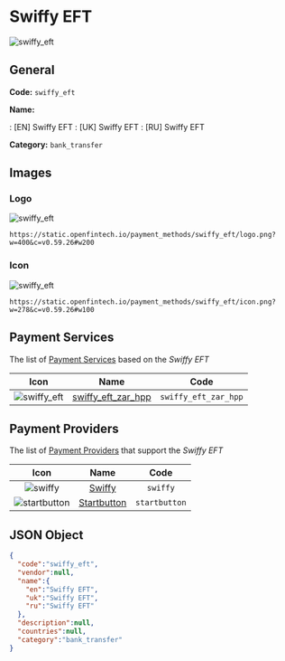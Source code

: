
# Swiffy EFT 
![swiffy_eft](https://static.openfintech.io/payment_methods/swiffy_eft/logo.png?w=400&c=v0.59.26#w200)  

## General 
**Code:** `swiffy_eft` 
 
**Name:** 
 
:	[EN] Swiffy EFT 
:	[UK] Swiffy EFT 
:	[RU] Swiffy EFT 
 
**Category:** `bank_transfer` 
 

## Images 

### Logo 
![swiffy_eft](https://static.openfintech.io/payment_methods/swiffy_eft/logo.png?w=400&c=v0.59.26#w200)  

```
https://static.openfintech.io/payment_methods/swiffy_eft/logo.png?w=400&c=v0.59.26#w200
```  

### Icon 
![swiffy_eft](https://static.openfintech.io/payment_methods/swiffy_eft/icon.png?w=278&c=v0.59.26#w100)  

```
https://static.openfintech.io/payment_methods/swiffy_eft/icon.png?w=278&c=v0.59.26#w100
```  

## Payment Services 
 
The list of [Payment Services](/payment-services/) based on the _Swiffy EFT_ 

|Icon|Name|Code| 
|:---:|:---:|:---:| 
|![swiffy_eft](https://static.openfintech.io/payment_methods/swiffy_eft/icon.png?w=278&c=v0.59.26#w100) |[swiffy_eft_zar_hpp](/payment-services/swiffy_eft_zar_hpp/)|`swiffy_eft_zar_hpp`| 
 

## Payment Providers 
 
The list of [Payment Providers](/payment-providers/) that support the _Swiffy EFT_ 

|Icon|Name|Code| 
|:---:|:---:|:---:| 
|![swiffy](https://static.openfintech.io/payment_providers/swiffy/icon.png?w=278&c=v0.59.26#w100) |[Swiffy](/payment-providers/swiffy/)|`swiffy`| 
|![startbutton](https://static.openfintech.io/payment_providers/startbutton/icon.png?w=278&c=v0.59.26#w100) |[Startbutton](/payment-providers/startbutton/)|`startbutton`| 
 

## JSON Object 

```json
{
  "code":"swiffy_eft",
  "vendor":null,
  "name":{
    "en":"Swiffy EFT",
    "uk":"Swiffy EFT",
    "ru":"Swiffy EFT"
  },
  "description":null,
  "countries":null,
  "category":"bank_transfer"
}
```  
